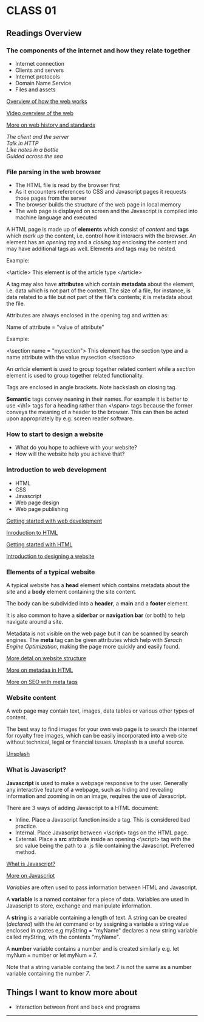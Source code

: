# CLASS 01

## Readings Overview

### The components of the internet and how they relate together

- Internet connection
- Clients and servers
- Internet protocols
- Domain Name Service
- Files and assets

[Overview of how the web works](https://developer.mozilla.org/en-US/docs/Learn/Getting_started_with_the_web/How_the_Web_works)

[Video overview of the web](https://www.youtube.com/playlist?list=PLo3w8EB99pqLEopnunz-dOOBJ8t-Wgt2g)

[More on web history and standards](https://developer.mozilla.org/en-US/docs/Learn/Getting_started_with_the_web/The_web_and_web_standards)

_The client and the server_  
_Talk in HTTP_  
_Like notes in a bottle_  
_Guided across the sea_

### File parsing in the web browser

- The HTML file is read by the browser first
- As it encounters references to CSS and Javascript pages it requests those pages from the server
- The browser builds the structure of the web page in local memory
- The web page is displayed on screen and the Javascript is compiled into machine language and executed

A HTML page is made up of **elements** which consist of _content_ and **tags** which _mark up_ the content, i.e. control how it interacrs with the browser. An element has an _opening tag_ and a _closing tag_ enclosing the content and may have additional tags as well. Elements and tags may be nested.

Example:

<\article> This element is of the article type <\/article>

A tag may also have **attributes** which contain **metadata** about the element, i.e. data which is not part of the content. The size of a file, for instance, is data related to a file but not part of the file's contents; it is metadata about the file.

Attributes are always enclosed in the opening tag and written as:

Name of attribute = "value of attribute"

Example:

<\section name = "mysection"\> This element has the section type and a name attribute with the value mysection <\/section\>

An _article_ element is used to group together related content while a _section_ element is used to group together related functionality.

Tags are enclosed in angle brackets. Note backslash on closing tag.

**Semantic** tags convey neaning in their names. For example it is better to use <\h1> tags for a heading rather than <\span> tags because the former conveys the meaning of a header to the browser. This can then be acted upon appropriately by e.g. screen reader software.

### How to start to design a website

- What do you hope to achieve with your website?
- How will the website help you achieve that?

### Introduction to web development

- HTML
- CSS
- Javascript
- Web page design
- Web page publishing

[Getting started with web development](https://developer.mozilla.org/en-US/docs/Learn/Getting_started_with_the_web)

[Inroduction to HTML](https://developer.mozilla.org/en-US/docs/Learn/HTML/Introduction_to_HTML)

[Getting started with HTML](https://developer.mozilla.org/en-US/docs/Learn/HTML/Introduction_to_HTML/Getting_started)

[Introduction to designing a website](https://developer.mozilla.org/en-US/docs/Learn/Getting_started_with_the_web/What_will_your_website_look_like)

### Elements of a typical website

A typical website has a **head** element which contains metadata about the site and a **body** element containing the site content.

The body can be subdivided into a **header**, a **main** and a **footer** element.

It is also common to have a **siderbar** or **navigation bar** (or both) to help navigate around a site.

Metadata is not visible on the web page but it can be scanned by search engines. The **meta** tag can be given attributes which help with _Serach Engine Optimization_, making the page more quickly and easily found.

[More detal on website structure](https://developer.mozilla.org/en-US/docs/Learn/HTML/Introduction_to_HTML/Document_and_website_structure)

[More on metadaa in HTML](https://developer.mozilla.org/en-US/docs/Learn/HTML/Introduction_to_HTML/The_head_metadata_in_HTML)

[More on SEO with meta tags](https://www.wordstream.com/meta-tags)

### Website content

A web page may contain text, images, data tables or various other types of content.

The best way to find images for your own web page is to search the internet for royalty free images, which can be easily incorporated into a web site without technical, legal or financial issues. Unsplash is a useful source.

[Unsplash](https://unsplash.com/)

### What is Javascript?

**Javascript** is used to make a webpage responsive to the user. Generally any interactive feature of a webpage, such as hiding and revealing information and zooming in on an image, requires the use of Javascript.

There are 3 ways of adding Javascript to a HTML document:

- Inline. Place a Javascript function inside a tag. This is considered bad practice.
- Internal. Place Javascript between <\script> tags on the HTML page.
- External. Place a **src** attribute inside an opening <\script\> tag with the src value being the path to a .js file containing the Javascript. Preferred method.

[What is Javascript?](https://developer.mozilla.org/en-US/docs/Learn/JavaScript/First_steps/What_is_JavaScript)

[More on Javascript](https://developer.mozilla.org/en-US/docs/Learn/Getting_started_with_the_web/JavaScript_basics)

_Variables_ are often used to pass information between HTML and Javascript.

A **variable** is a named container for a piece of data. Variables are used in Javascript to store, exchange and manipulate information.

A **string** is a variable containing a length of text. A string can be created (_declared_) with the _let_ command or by assigning a variable a string value enclosed in quotes e,g myString = "myName" declares a new string variable called myString, wth the contents "myName".

A **number** variable contains a number and is created similarly e.g. let myNum = number or let myNum = 7.

Note that a string variable containg the text _7_ is not the same as a number variable containing the number _7_.

## Things I want to know more about

- Interaction between front and back end programs

---
